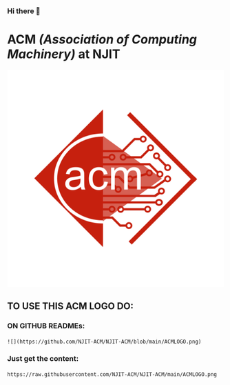 ### Hi there 👋

<!--
**NJIT-ACM/NJIT-ACM** is a ✨ _special_ ✨ repository because its `README.md` (this file) appears on your GitHub profile.

Here are some ideas to get you started:

- 🔭 I’m currently working on ...
- 👯 I’m looking to collaborate on ...
- 🤔 I’m looking for help with ...
- 💬 Ask me about ...
- 📫 How to reach me: ...
- ⚡ Fun fact: ...
-->

# ACM _(Association of Computing Machinery)_ at NJIT 
![](ACMLOGO.png)


## TO USE THIS ACM LOGO DO:
### ON GITHUB READMEs: 
`![](https://github.com/NJIT-ACM/NJIT-ACM/blob/main/ACMLOGO.png)`

### Just get the content:
`https://raw.githubusercontent.com/NJIT-ACM/NJIT-ACM/main/ACMLOGO.png`
